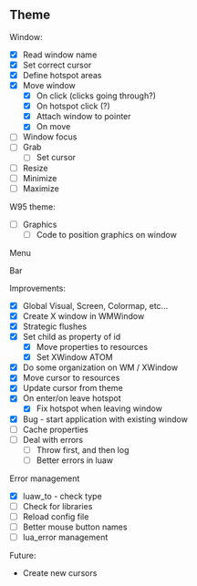 ## Theme

Window:
  - [x] Read window name
  - [x] Set correct cursor
  - [x] Define hotspot areas
  - [x] Move window
    - [x] On click (clicks going through?)
    - [x] On hotspot click (?)
    - [x] Attach window to pointer
    - [x] On move
  - [ ] Window focus
  - [ ] Grab
    - [ ] Set cursor
  - [ ] Resize
  - [ ] Minimize
  - [ ] Maximize

W95 theme:
  - [ ] Graphics
    - [ ] Code to position graphics on window

Menu

Bar

Improvements:
  - [x] Global Visual, Screen, Colormap, etc...
  - [x] Create X window in WMWindow
  - [x] Strategic flushes
  - [x] Set child as property of id
      - [x] Move properties to resources
      - [x] Set XWindow ATOM
  - [x] Do some organization on WM / XWindow
  - [x] Move cursor to resources
  - [x] Update cursor from theme
  - [x] On enter/on leave hotspot
    - [x] Fix hotspot when leaving window
  - [x] Bug - start application with existing window
  - [ ] Cache properties
  - [ ] Deal with errors
    - [ ] Throw first, and then log
    - [ ] Better errors in luaw

Error management
  - [x] luaw_to - check type
  - [ ] Check for libraries
  - [ ] Reload config file
  - [ ] Better mouse button names
  - [ ] lua_error management

Future:
  - Create new cursors